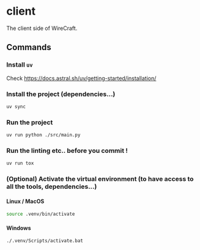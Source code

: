 # client
The client side of WireCraft.


## Commands

### Install `uv`

Check https://docs.astral.sh/uv/getting-started/installation/

### Install the project (dependencies...)

```bash
uv sync
```

### Run the project

```bash
uv run python ./src/main.py
```

### Run the linting etc.. **before you commit** !

```bash
uv run tox
```

### (Optional) Activate the virtual environment (to have access to all the tools, dependencies...)

#### Linux / MacOS
```bash
source .venv/bin/activate
```

#### Windows
```bash
./.venv/Scripts/activate.bat
```
